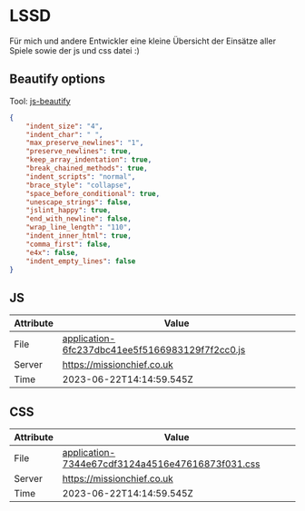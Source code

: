 # LSSD
Für mich und andere Entwickler eine kleine Übersicht der Einsätze aller Spiele sowie der js und css datei :)

<!-- automated -->
## Beautify options
Tool: [js-beautify](https://github.com/beautify-web/js-beautify)
```json
{
    "indent_size": "4",
    "indent_char": " ",
    "max_preserve_newlines": "1",
    "preserve_newlines": true,
    "keep_array_indentation": true,
    "break_chained_methods": true,
    "indent_scripts": "normal",
    "brace_style": "collapse",
    "space_before_conditional": true,
    "unescape_strings": false,
    "jslint_happy": true,
    "end_with_newline": false,
    "wrap_line_length": "110",
    "indent_inner_html": true,
    "comma_first": false,
    "e4x": false,
    "indent_empty_lines": false
}
```

## JS
| Attribute | Value |
| --------- | ----- |
| File      | [application-6fc237dbc41ee5f5166983129f7f2cc0.js](https://missionchief.co.uk/assets/application-6fc237dbc41ee5f5166983129f7f2cc0.js) |
| Server    | https://missionchief.co.uk |
| Time      | 2023-06-22T14:14:59.545Z |

## CSS
| Attribute | Value |
| --------- | ----- |
| File      | [application-7344e67cdf3124a4516e47616873f031.css](https://missionchief.co.uk/assets/application-7344e67cdf3124a4516e47616873f031.css) |
| Server    | https://missionchief.co.uk |
| Time      | 2023-06-22T14:14:59.545Z |
<!-- /automated -->
